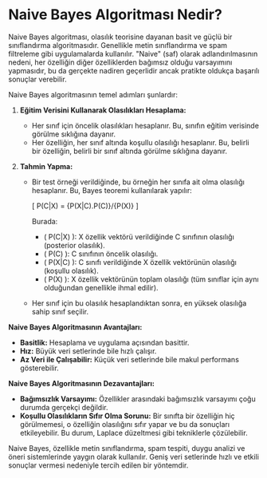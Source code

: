 # Naive Bayes Algoritması Nedir?
Naive Bayes algoritması, olasılık teorisine dayanan basit ve güçlü bir sınıflandırma algoritmasıdır. Genellikle metin sınıflandırma ve spam filtreleme gibi uygulamalarda kullanılır. "Naive" (saf) olarak adlandırılmasının nedeni, her özelliğin diğer özelliklerden bağımsız olduğu varsayımını yapmasıdır, bu da gerçekte nadiren geçerlidir ancak pratikte oldukça başarılı sonuçlar verebilir.

Naive Bayes algoritmasının temel adımları şunlardır:

1. **Eğitim Verisini Kullanarak Olasılıkları Hesaplama:**
   - Her sınıf için öncelik olasılıkları hesaplanır. Bu, sınıfın eğitim verisinde görülme sıklığına dayanır.
   - Her özelliğin, her sınıf altında koşullu olasılığı hesaplanır. Bu, belirli bir özelliğin, belirli bir sınıf altında görülme sıklığına dayanır.

2. **Tahmin Yapma:**
   - Bir test örneği verildiğinde, bu örneğin her sınıfa ait olma olasılığı hesaplanır. Bu, Bayes teoremi kullanılarak yapılır:
   
     \[
     P(C|X) = {P(X|C).P(C)}/{P(X)}
     \]
   
     Burada:
     - \( P(C|X) \): X özellik vektörü verildiğinde C sınıfının olasılığı (posterior olasılık).
     - \( P(C) \): C sınıfının öncelik olasılığı.
     - \( P(X|C) \): C sınıfı verildiğinde X özellik vektörünün olasılığı (koşullu olasılık).
     - \( P(X) \): X özellik vektörünün toplam olasılığı (tüm sınıflar için aynı olduğundan genellikle ihmal edilir).
   
   - Her sınıf için bu olasılık hesaplandıktan sonra, en yüksek olasılığa sahip sınıf seçilir.

**Naive Bayes Algoritmasının Avantajları:**
- **Basitlik:** Hesaplama ve uygulama açısından basittir.
- **Hız:** Büyük veri setlerinde bile hızlı çalışır.
- **Az Veri ile Çalışabilir:** Küçük veri setlerinde bile makul performans gösterebilir.

**Naive Bayes Algoritmasının Dezavantajları:**
- **Bağımsızlık Varsayımı:** Özellikler arasındaki bağımsızlık varsayımı çoğu durumda gerçekçi değildir.
- **Koşullu Olasılıkların Sıfır Olma Sorunu:** Bir sınıfta bir özelliğin hiç görülmemesi, o özelliğin olasılığını sıfır yapar ve bu da sonuçları etkileyebilir. Bu durum, Laplace düzeltmesi gibi tekniklerle çözülebilir.

Naive Bayes, özellikle metin sınıflandırma, spam tespiti, duygu analizi ve öneri sistemlerinde yaygın olarak kullanılır. Geniş veri setlerinde hızlı ve etkili sonuçlar vermesi nedeniyle tercih edilen bir yöntemdir.